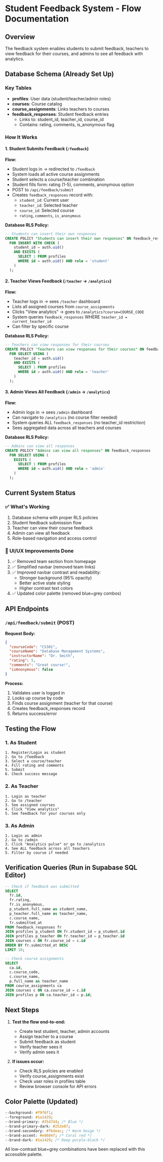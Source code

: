 # Student Feedback System - Flow Documentation

## Overview
The feedback system enables students to submit feedback, teachers to view feedback for their courses, and admins to see all feedback with analytics.

## Database Schema (Already Set Up)

### Key Tables
- **profiles**: User data (student/teacher/admin roles)
- **courses**: Course catalog
- **course_assignments**: Links teachers to courses
- **feedback_responses**: Student feedback entries
  - Links to: student_id, teacher_id, course_id
  - Contains: rating, comments, is_anonymous flag

### How It Works

#### 1. Student Submits Feedback (`/feedback`)
**Flow:**
- Student logs in → redirected to `/feedback`
- System loads all active course assignments
- Student selects a course/teacher combination
- Student fills form: rating (1-5), comments, anonymous option
- POST to `/api/feedback/submit`
- Creates `feedback_responses` record with:
  - `student_id`: Current user
  - `teacher_id`: Selected teacher
  - `course_id`: Selected course
  - `rating`, `comments`, `is_anonymous`

**Database RLS Policy:**
```sql
-- Students can insert their own responses
CREATE POLICY "Students can insert their own responses" ON feedback_responses
  FOR INSERT WITH CHECK (
    student_id = auth.uid()
    AND EXISTS (
      SELECT 1 FROM profiles 
      WHERE id = auth.uid() AND role = 'student'
    )
  );
```

#### 2. Teacher Views Feedback (`/teacher` → `/analytics`)
**Flow:**
- Teacher logs in → sees `/teacher` dashboard
- Lists all assigned courses from `course_assignments`
- Clicks "View analytics" → goes to `/analytics?course=COURSE_CODE`
- System queries `feedback_responses` WHERE `teacher_id = current_teacher_id`
- Can filter by specific course

**Database RLS Policy:**
```sql
-- Teachers can view responses for their courses
CREATE POLICY "Teachers can view responses for their courses" ON feedback_responses
  FOR SELECT USING (
    teacher_id = auth.uid()
    AND EXISTS (
      SELECT 1 FROM profiles 
      WHERE id = auth.uid() AND role = 'teacher'
    )
  );
```

#### 3. Admin Views All Feedback (`/admin` → `/analytics`)
**Flow:**
- Admin logs in → sees `/admin` dashboard
- Can navigate to `/analytics` (no course filter needed)
- System queries ALL `feedback_responses` (no teacher_id restriction)
- Sees aggregated data across all teachers and courses

**Database RLS Policy:**
```sql
-- Admins can view all responses
CREATE POLICY "Admins can view all responses" ON feedback_responses
  FOR SELECT USING (
    EXISTS (
      SELECT 1 FROM profiles 
      WHERE id = auth.uid() AND role = 'admin'
    )
  );
```

## Current System Status

### ✅ What's Working
1. Database schema with proper RLS policies
2. Student feedback submission flow
3. Teacher can view their course feedback
4. Admin can view all feedback
5. Role-based navigation and access control

### 🎨 UI/UX Improvements Done
1. ✅ Removed team section from homepage
2. ✅ Simplified navbar (removed team links)
3. ✅ Improved navbar contrast and readability:
   - Stronger background (95% opacity)
   - Better active state styling
   - Higher contrast text colors
4. ✅ Updated color palette (removed blue+grey combos)

## API Endpoints

### `/api/feedback/submit` (POST)
**Request Body:**
```json
{
  "courseCode": "CS301",
  "courseName": "Database Management Systems",
  "instructorName": "Dr. Smith",
  "rating": 5,
  "comments": "Great course!",
  "isAnonymous": false
}
```

**Process:**
1. Validates user is logged in
2. Looks up course by code
3. Finds course assignment (teacher for that course)
4. Creates feedback_responses record
5. Returns success/error

## Testing the Flow

### 1. As Student
```
1. Register/Login as student
2. Go to /feedback
3. Select a course/teacher
4. Fill rating and comments
5. Submit
6. Check success message
```

### 2. As Teacher
```
1. Login as teacher
2. Go to /teacher
3. See assigned courses
4. Click "View analytics"
5. See feedback for your courses only
```

### 3. As Admin
```
1. Login as admin
2. Go to /admin
3. Click "Analytics pulse" or go to /analytics
4. See ALL feedback across all teachers
5. Filter by course if needed
```

## Verification Queries (Run in Supabase SQL Editor)

```sql
-- Check if feedback was submitted
SELECT 
  fr.id,
  fr.rating,
  fr.is_anonymous,
  p_student.full_name as student_name,
  p_teacher.full_name as teacher_name,
  c.course_name,
  fr.submitted_at
FROM feedback_responses fr
JOIN profiles p_student ON fr.student_id = p_student.id
JOIN profiles p_teacher ON fr.teacher_id = p_teacher.id
JOIN courses c ON fr.course_id = c.id
ORDER BY fr.submitted_at DESC
LIMIT 10;

-- Check course assignments
SELECT 
  ca.id,
  c.course_code,
  c.course_name,
  p.full_name as teacher_name
FROM course_assignments ca
JOIN courses c ON ca.course_id = c.id
JOIN profiles p ON ca.teacher_id = p.id;
```

## Next Steps

1. **Test the flow end-to-end:**
   - Create test student, teacher, admin accounts
   - Assign teacher to a course
   - Submit feedback as student
   - Verify teacher sees it
   - Verify admin sees it

2. **If issues occur:**
   - Check RLS policies are enabled
   - Verify course_assignments exist
   - Check user roles in profiles table
   - Review browser console for API errors

## Color Palette (Updated)

```css
--background: #f9f6f1;
--foreground: #1a1429;
--brand-primary: #3547d4; /* Blue */
--brand-primary-dark: #252e87;
--brand-secondary: #f6deac; /* Warm beige */
--brand-accent: #e8604f; /* Coral red */
--brand-dark: #1a1429; /* Deep purple-black */
```

All low-contrast blue+grey combinations have been replaced with this accessible palette.
